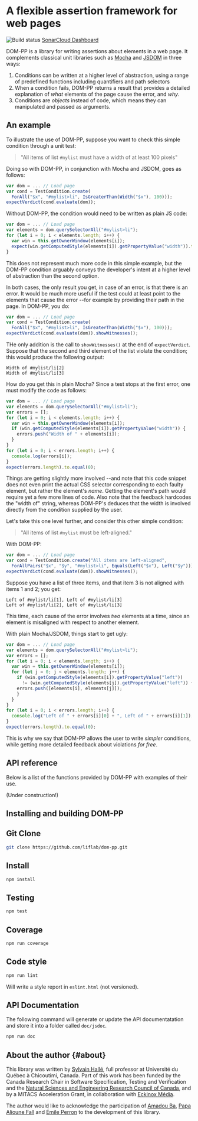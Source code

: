 A flexible assertion framework for web pages
============================================

![Build status](https://api.travis-ci.org/liflab/dom-pp.svg?branch=main)
[SonarCloud Dashboard](https://sonarcloud.io/dashboard?id=liflab_dom-pp)

DOM-PP is a library for writing assertions about elements in a web page.
It complements classical unit libraries such as
[Mocha](https://mochajs.org/) and [JSDOM](https://github.com/jsdom/jsdom)
in three ways:

1. Conditions can be written at a higher level of abstraction, using a
   range of predefined functions including quantifiers and path selectors
2. When a condition fails, DOM-PP returns a result that provides a
   detailed explanation of *what* elements of the page cause the error, and
   *why*.
3. Conditions are *objects* instead of code, which means they can manipulated
   and passed as arguments.

An example
----------

To illustrate the use of DOM-PP, suppose you want to check this simple
condition through a unit test:

> "All items of list `#mylist` must have a width of at least 100 pixels"

Doing so with DOM-PP, in conjunction with Mocha and JSDOM, goes as follows:

```javascript
var dom = ... // Load page
var cond = TestCondition.create(
  ForAll("$x", "#mylist>li", IsGreaterThan(Width("$x"), 100)));
expectVerdict(cond.evaluate(dom));
```

Without DOM-PP, the condition would need to be written as plain JS code:

```javascript
var dom = ... // Load page
var elements = dom.querySelectorAll("#mylist>li");
for (let i = 0; i < elements.length; i++) {
  var win = this.getOwnerWindow(elements[i]);
  expect(win.getComputedStyle(elements[i]).getPropertyValue("width")).to.be.above(100);
}
```

This does not represent much more code in this simple example, but the DOM-PP
condition arguably conveys the developer's intent at a higher level of
abstraction than the second option.

In both cases, the only result you get, in case of an error, is that there is
an error. It would be much more useful if the test could at least point to the
elements that cause the error --for example by providing their path in the
page. In DOM-PP, you do:

```javascript
var dom = ... // Load page
var cond = TestCondition.create(
  ForAll("$x", "#mylist>li", IsGreaterThan(Width("$x"), 100)));
expectVerdict(cond.evaluate(dom)).showWitnesses();
```

THe only addition is the call to `showWitnesses()` at the end of `expectVerdict`.
Suppose that the second and third element of the list violate the condition; this
would produce the following output:

```
Width of #mylist/li[2]
Width of #mylist/li[3]
```

How do you get this in plain Mocha? Since a test stops at the first error, one
must modify the code as follows:

```javascript
var dom = ... // Load page
var elements = dom.querySelectorAll("#mylist>li");
var errors = [];
for (let i = 0; i < elements.length; i++) {
  var win = this.getOwnerWindow(elements[i]);
  if (win.getComputedStyle(elements[i]).getPropertyValue("width")) {
    errors.push("Width of " + elements[i]);
  }
}
for (let i = 0; i < errors.length; i++) {
  console.log(errors[i]);
}
expect(errors.length).to.equal(0);
```

Things are getting slightly more involved --and note that this code snippet does
not even print the actual CSS selector corresponding to each faulty element, but
rather the element's *name*. Getting the element's path would require yet a few
more lines of code. Also note that the feedback hardcodes the "width of" string,
whereas DOM-PP's deduces that the width is involved directly from the condition
supplied by the user.

Let's take this one level further, and consider this other simple condition:

> "All items of list `#mylist` must be left-aligned."

With DOM-PP:

```javascript
var dom = ... // Load page
var cond = TestCondition.create("All items are left-aligned",
  ForAllPairs("$x", "$y", "#mylist>li", Equals(Left("$x"), Left("$y")));
expectVerdict(cond.evaluate(dom)).showWitnesses();
```

Suppose you have a list of three items, and that item 3 is not aligned with
items 1 and 2; you get:

```
Left of #mylist/li[1], Left of #mylist/li[3]
Left of #mylist/li[2], Left of #mylist/li[3]
```

This time, each cause of the error involves *two* elements at a time, since an
element is misaligned with respect to another element.

With plain Mocha/JSDOM, things start to get ugly:

```javascript
var dom = ... // Load page
var elements = dom.querySelectorAll("#mylist>li");
var errors = [];
for (let i = 0; i < elements.length; i++) {
  var win = this.getOwnerWindow(elements[i]);
  for (let j = 0; j < elements.length; j++) {
    if (win.getComputedStyle(elements[i]).getPropertyValue("left")) 
      != (win.getComputedStyle(elements[j]).getPropertyValue("left")) {
    errors.push([elements[i], elements[j]]);
    }
  }
}
for (let i = 0; i < errors.length; i++) {
  console.log("Left of " + errors[i][0] + ", Left of " + errors[i][1]);
}
expect(errors.length).to.equal(0);
```

This is why we say that DOM-PP allows the user to write *simpler* conditions,
while getting more detailed feedback about violations *for free*.

API reference
-------------

Below is a list of the functions provided by DOM-PP with examples of their
use.

(Under construction!)

Installing and building DOM-PP
------------------------------

## Git Clone

```bash
git clone https://github.com/liflab/dom-pp.git
```

## Install

```bash
npm install
```

## Testing

```bash
npm test
```

## Coverage

```bash
npm run coverage
```

## Code style

```bash
npm run lint
```

Will write a style report in `eslint.html` (not versioned).

## API Documentation

The following command will generate or update the API documentatation and store
it into a folder called `doc/jsdoc`.

```bash
npm run doc
```

About the author                                                   {#about}
----------------

This library was written by [Sylvain Hallé](http://leduotang.ca/sylvain),
full professor at Université du Québec à Chicoutimi, Canada. Part of
this work has been funded by the Canada Research Chair in Software
Specification, Testing and Verification and the
[Natural Sciences and Engineering Research Council
of Canada](http://nserc-crsng.gc.ca), and by a MITACS Acceleration
Grant, in collaboration with [Eckinox Média](https://eckinox.ca).

The author would like to acknowledge the participation of
[Amadou Ba](https://github.com/amadouba9),
[Papa Alioune Fall](https://github.com/ppalioune) and
[Émile Perron](https://github.com/EmilePerron) to the development of this
library.

